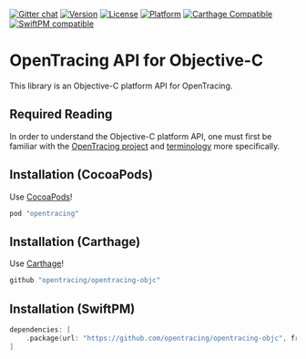 [![Gitter chat](http://img.shields.io/badge/gitter-join%20chat%20%E2%86%92-brightgreen.svg)](https://gitter.im/opentracing/public) [![Version](https://img.shields.io/cocoapods/v/opentracing.svg?style=flat)](http://cocoapods.org/pods/opentracing) [![License](https://img.shields.io/cocoapods/l/opentracing.svg?style=flat)](http://cocoapods.org/pods/opentracing) [![Platform](https://img.shields.io/cocoapods/p/opentracing.svg?style=flat)](http://cocoapods.org/pods/opentracing) [![Carthage Compatible](https://img.shields.io/badge/Carthage-compatible-4BC51D.svg?style=flat)](https://github.com/Carthage/Carthage) [![SwiftPM compatible](https://img.shields.io/badge/SwiftPM-compatible-brightgreen.svg)](https://swift.org/package-manager/)

# OpenTracing API for Objective-C

This library is an Objective-C platform API for OpenTracing.

## Required Reading

In order to understand the Objective-C platform API, one must first be familiar with
the [OpenTracing project](http://opentracing.io) and
[terminology](http://opentracing.io/documentation/pages/spec.html) more specifically.

## Installation (CocoaPods)

Use [CocoaPods](https://guides.cocoapods.org/using/getting-started.html)!

```ruby
pod "opentracing"
```

## Installation (Carthage)

Use [Carthage](https://github.com/Carthage/Carthage#quick-start)!

```ruby
github "opentracing/opentracing-objc"
```

## Installation (SwiftPM)

 ```swift
 dependencies: [
     .package(url: "https://github.com/opentracing/opentracing-objc", from: "0.5.2")
 ]
 ```

